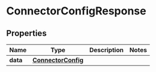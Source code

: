 

# ConnectorConfigResponse


## Properties

| Name | Type | Description | Notes |
|------------ | ------------- | ------------- | -------------|
|**data** | [**ConnectorConfig**](ConnectorConfig.md) |  |  |



